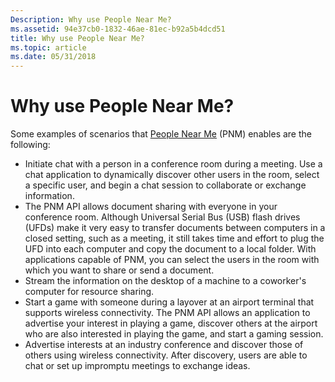 ```yaml
---
Description: Why use People Near Me?
ms.assetid: 94e37cb0-1832-46ae-81ec-b92a5b4dcd51
title: Why use People Near Me?
ms.topic: article
ms.date: 05/31/2018
---
```


# Why use People Near Me?

Some examples of scenarios that [People Near Me](about-people-near-me.md) (PNM) enables are the following:

-   Initiate chat with a person in a conference room during a meeting. Use a chat application to dynamically discover other users in the room, select a specific user, and begin a chat session to collaborate or exchange information.
-   The PNM API allows document sharing with everyone in your conference room. Although Universal Serial Bus (USB) flash drives (UFDs) make it very easy to transfer documents between computers in a closed setting, such as a meeting, it still takes time and effort to plug the UFD into each computer and copy the document to a local folder. With applications capable of PNM, you can select the users in the room with which you want to share or send a document.
-   Stream the information on the desktop of a machine to a coworker's computer for resource sharing.
-   Start a game with someone during a layover at an airport terminal that supports wireless connectivity. The PNM API allows an application to advertise your interest in playing a game, discover others at the airport who are also interested in playing the game, and start a gaming session.
-   Advertise interests at an industry conference and discover those of others using wireless connectivity. After discovery, users are able to chat or set up impromptu meetings to exchange ideas.

 

 



